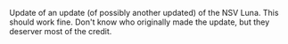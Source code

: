 Update of an update (of possibly another updated) of the NSV Luna. This should work fine. Don't know who originally made the update, but they deserver most of the credit.